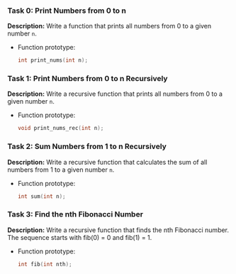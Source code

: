 ### Task 0: Print Numbers from 0 to n
**Description:** Write a function that prints all numbers from 0 to a given number `n`.
- Function prototype:
  ```c
  int print_nums(int n);
  ```

### Task 1: Print Numbers from 0 to n Recursively
**Description:** Write a recursive function that prints all numbers from 0 to a given number `n`.
- Function prototype:
  ```c
  void print_nums_rec(int n);
  ```

### Task 2: Sum Numbers from 1 to n Recursively
**Description:** Write a recursive function that calculates the sum of all numbers from 1 to a given number `n`.
- Function prototype:
  ```c
  int sum(int n);
  ```

### Task 3: Find the nth Fibonacci Number
**Description:** Write a recursive function that finds the nth Fibonacci number. The sequence starts with fib(0) = 0 and fib(1) = 1.
- Function prototype:
  ```c
  int fib(int nth);
  ```
